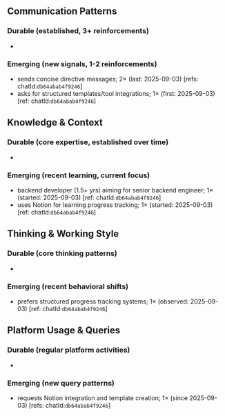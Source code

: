 ## Communication Patterns
### Durable (established, 3+ reinforcements)
- 

### Emerging (new signals, 1-2 reinforcements)
- sends concise directive messages; 2× (last: 2025-09-03) [refs: chatId:`db64abab4f9246`]
- asks for structured templates/tool integrations; 1× (first: 2025-09-03) [ref: chatId:`db64abab4f9246`]

## Knowledge & Context
### Durable (core expertise, established over time)
- 

### Emerging (recent learning, current focus)
- backend developer (1.5+ yrs) aiming for senior backend engineer; 1× (started: 2025-09-03) [ref: chatId:`db64abab4f9246`]
- uses Notion for learning progress tracking; 1× (started: 2025-09-03) [ref: chatId:`db64abab4f9246`]

## Thinking & Working Style
### Durable (core thinking patterns)
- 

### Emerging (recent behavioral shifts)
- prefers structured progress tracking systems; 1× (observed: 2025-09-03) [ref: chatId:`db64abab4f9246`]

## Platform Usage & Queries
### Durable (regular platform activities)
- 

### Emerging (new query patterns)
- requests Notion integration and template creation; 1× (since 2025-09-03) [refs: chatId:`db64abab4f9246`]